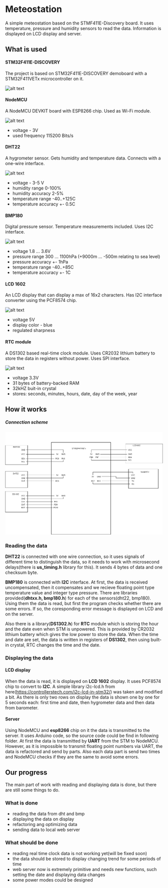 # Meteostation

A simple meteostation based on the STMF411E-Discovery board. It uses temperature, pressure and humidity sensors to read the data. Information is displayed on LCD display and server.

## What is used
#### STM32F411E-DISCOVERY
The project is based on STM32F411E-DISCOVERY demoboard with a STM32F411VETx microcontroller on it.

![alt text](https://media.rs-online.com/t_large/F8463503-01.jpg)


#### NodeMCU
A NodeMCU DEVKIT board with ESP8266 chip. Used as Wi-Fi module.

![alt text](https://images-na.ssl-images-amazon.com/images/I/71efjnKymHL._SX342_.jpg)
- voltage - 3V
- used frequency 115200 Bits/s


#### DHT22
A hygrometer sensor. Gets humidity and temperature data. Connects with a one-wire interface.

![alt text](https://cdn2.bigcommerce.com/n-arxsrf/07ifr7/products/5627/images/11051/High_Precision_AM2302_DHT22_Digital_Temperature_Humidity_Sensor_Module_AB117-1__42948.1544510190.1280.1280.png?c=2)
- voltage - 3-5 V
- humidity range 0-100%
- humidity accuracy 2-5%
- temperature range -40..+125C
- temperature accuracy +- 0.5C

#### BMP180
Digital pressure sensor. Temperature measurements included. Uses I2C interface.

![alt text](https://cdn1.bigcommerce.com/server800/a8995/products/691/images/3673/bmp180_barometric_pressure_module_oddwires__11269.1489616942.500.500.jpg?c=2)
- voltage 1.8 ... 3.6V
- pressure range 300 ... 1100hPa (+9000m ... -500m relating to sea level)
- pressure accuracy +- 1hPa
- temperature range -40..+85C
- temperature accuracy +- 1C

#### LCD 1602 

An LCD display that can display a max of 16x2 characters. Has I2C interface converter using the PCF8574 chip.

![alt text](https://i.ebayimg.com/images/g/eokAAOSw-jhUGjSr/s-l400.jpg)
- voltage 5V
- display color - blue
- regulated sharpness

#### RTC module
A DS1302 based real-time clock module. Uses CR2032 lithium battery to store the data in registers without power. Uses SPI interface.

![alt text](https://gsm-komplekt.ua/57723-large_default/57723.jpg)
- voltage 3.3V
- 31 bytes of battery-backed RAM
- 32kHZ buit-in crystal
- stores: seconds, minutes, hours, date, day of the week, year

## How it works
##### Connection scheme
![Alt text](scheme.jpg?raw=true "Scheme")
### Reading the data
**DHT22** is connected with one wire connection, so it uses signals of different time to distinguish the data, so it needs to work with microsecond delays(there is **us_timing.h** library for this). It sends 4 bytes of data and one checksum byte.

**BMP180** is connected with **I2C** interface. At first, the data is received uncompensated, then it compensates and we recieve floating point type temperature value and integer type pressure.
There are libraries provided(**dhtxx.h, bmp180.h**) for each of the sensors(dht22, bmp180). Using them the data is read, but first the program checks whether there are some errors. If so, the coresponding error message is displayed on LCD and on the server. 

Also there is a library(**DS1302.h**) for **RTC** module which is storing the hour and the date even when STM is unpowered. This is provided by CR2032 lithium battery which gives the low power to store the data. When the time and date are set, the data is written in registers of **DS1302**, then using built-in crystal, RTC changes the time and the date.
### Displaying the data
#### LCD display 
When the data is read, it is displayed on **LCD 1602** display. It uses PCF8574 chip to convert to **I2C**. A simple library i2c-lcd.h from here(https://controllerstech.com/i2c-lcd-in-stm32/) was taken and modified a bit. As there is only two rows on display the data is shown one by one for 5 seconds each: first time and date, then hygrometer data and then data from barometer.
#### Server
Using NodeMCU and **esp8266** chip on it the data is transmitted to the server. It uses Arduino code, so the source code could be find in following folder. At first the data is transmitted by **UART** from the STM to NodeMCU. However, as it is impossible to transmit floating point numbers via UART, the data is refactored and send by parts. Also each data part is send two times and NodeMCU checks if they are the same to avoid some errors.
## Our progress
The main part of work with reading and displaying data is done, but there are still some things to do.
### What is done
- reading the data from dht and bmp
- displaying the data on display
- refactoring ang optimizing data
- sending data to local web server
### What should be done
- reading real time clock data is not working yet(will be fixed soon)
- the data should be stored to display changing trend for some periods of time
- web server now is extremely primitive and needs new functions, such setting the date and displaying data changes
- some power modes could be designed

